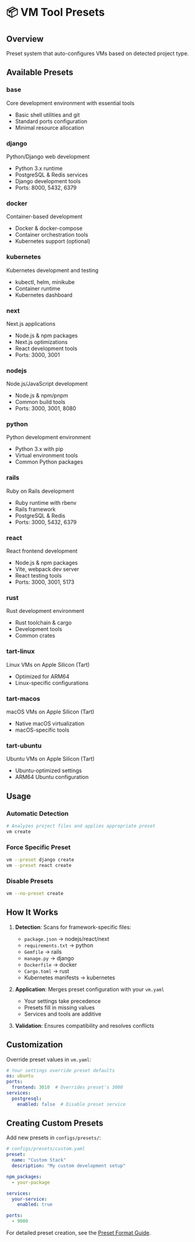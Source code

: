 # 📦 VM Tool Presets

## Overview
Preset system that auto-configures VMs based on detected project type.

## Available Presets

### base
Core development environment with essential tools
- Basic shell utilities and git
- Standard ports configuration
- Minimal resource allocation

### django
Python/Django web development
- Python 3.x runtime
- PostgreSQL & Redis services
- Django development tools
- Ports: 8000, 5432, 6379

### docker
Container-based development
- Docker & docker-compose
- Container orchestration tools
- Kubernetes support (optional)

### kubernetes
Kubernetes development and testing
- kubectl, helm, minikube
- Container runtime
- Kubernetes dashboard

### next
Next.js applications
- Node.js & npm packages
- Next.js optimizations
- React development tools
- Ports: 3000, 3001

### nodejs
Node.js/JavaScript development
- Node.js & npm/pnpm
- Common build tools
- Ports: 3000, 3001, 8080

### python
Python development environment
- Python 3.x with pip
- Virtual environment tools
- Common Python packages

### rails
Ruby on Rails development
- Ruby runtime with rbenv
- Rails framework
- PostgreSQL & Redis
- Ports: 3000, 5432, 6379

### react
React frontend development
- Node.js & npm packages
- Vite, webpack dev server
- React testing tools
- Ports: 3000, 3001, 5173

### rust
Rust development environment
- Rust toolchain & cargo
- Development tools
- Common crates

### tart-linux
Linux VMs on Apple Silicon (Tart)
- Optimized for ARM64
- Linux-specific configurations

### tart-macos
macOS VMs on Apple Silicon (Tart)
- Native macOS virtualization
- macOS-specific tools

### tart-ubuntu
Ubuntu VMs on Apple Silicon (Tart)
- Ubuntu-optimized settings
- ARM64 Ubuntu configuration

## Usage

### Automatic Detection
```bash
# Analyzes project files and applies appropriate preset
vm create
```

### Force Specific Preset
```bash
vm --preset django create
vm --preset react create
```

### Disable Presets
```bash
vm --no-preset create
```

## How It Works

1. **Detection**: Scans for framework-specific files:
   - `package.json` → nodejs/react/next
   - `requirements.txt` → python
   - `Gemfile` → rails
   - `manage.py` → django
   - `Dockerfile` → docker
   - `Cargo.toml` → rust
   - Kubernetes manifests → kubernetes

2. **Application**: Merges preset configuration with your `vm.yaml`
   - Your settings take precedence
   - Presets fill in missing values
   - Services and tools are additive

3. **Validation**: Ensures compatibility and resolves conflicts

## Customization

Override preset values in `vm.yaml`:
```yaml
# Your settings override preset defaults
os: ubuntu
ports:
  frontend: 3010  # Overrides preset's 3000
services:
  postgresql:
    enabled: false  # Disable preset service
```

## Creating Custom Presets

Add new presets in `configs/presets/`:
```yaml
# configs/presets/custom.yaml
preset:
  name: "Custom Stack"
  description: "My custom development setup"

npm_packages:
  - your-package

services:
  your-service:
    enabled: true

ports:
  - 9000
```

For detailed preset creation, see the [Preset Format Guide](../api/preset-format.md).